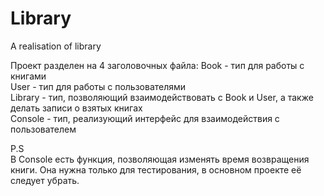 # Library
A realisation of library

Проект разделен на 4 заголовочных файла:
Book - тип для работы с книгами  
User - тип для работы с пользователями  
Library - тип, позволяющий взаимодействовать с Book и User, а также делать записи о взятых книгах  
Console - тип, реализующий интерфейс для взаимодействия с пользователем  

P.S  
В Console есть функция, позволяющая изменять время возвращения книги. Она нужна только для тестирования, в основном проекте её следует убрать.
